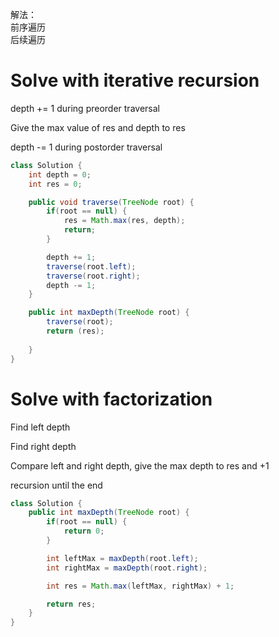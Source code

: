 解法：\
前序遍历\
后续遍历

<h1>Solve with iterative recursion</h1>

<p>depth += 1 during preorder traversal</p>
<p>Give the max value of res and depth to res</p>
<p>depth -= 1 during postorder traversal</p>

```java
class Solution {
    int depth = 0;
    int res = 0;

    public void traverse(TreeNode root) {
        if(root == null) {
            res = Math.max(res, depth);
            return;
        }

        depth += 1;
        traverse(root.left);
        traverse(root.right);
        depth -= 1;
    }

    public int maxDepth(TreeNode root) {
        traverse(root);
        return (res);
        
    }
}
```

<h1>Solve with factorization</h1>

<p>Find left depth</p>
<p>Find right depth</p>
<p>Compare left and right depth, give the max depth to res and +1</p>
<p>recursion until the end</p>

```java
class Solution {
    public int maxDepth(TreeNode root) {
        if(root == null) {
            return 0;
        }

        int leftMax = maxDepth(root.left);
        int rightMax = maxDepth(root.right);

        int res = Math.max(leftMax, rightMax) + 1;

        return res;
    }
}
```

